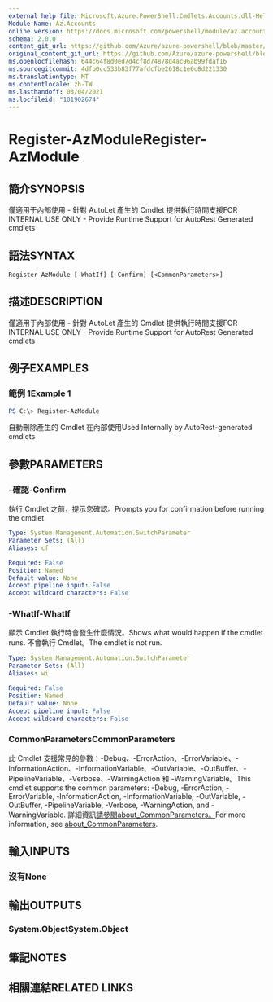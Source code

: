 ```yaml
---
external help file: Microsoft.Azure.PowerShell.Cmdlets.Accounts.dll-Help.xml
Module Name: Az.Accounts
online version: https://docs.microsoft.com/powershell/module/az.accounts/register-azmodule
schema: 2.0.0
content_git_url: https://github.com/Azure/azure-powershell/blob/master/src/Accounts/Accounts/help/Register-AzModule.md
original_content_git_url: https://github.com/Azure/azure-powershell/blob/master/src/Accounts/Accounts/help/Register-AzModule.md
ms.openlocfilehash: 644c64f8d0ed7d4cf8d74878d4ac96ab99fdaf16
ms.sourcegitcommit: 4dfb0cc533b83f77afdcfbe2618c1e6c8d221330
ms.translationtype: MT
ms.contentlocale: zh-TW
ms.lasthandoff: 03/04/2021
ms.locfileid: "101902674"
---
```

# <span data-ttu-id="915f2-101">Register-AzModule</span><span class="sxs-lookup"><span data-stu-id="915f2-101">Register-AzModule</span></span>

## <span data-ttu-id="915f2-102">簡介</span><span class="sxs-lookup"><span data-stu-id="915f2-102">SYNOPSIS</span></span>
<span data-ttu-id="915f2-103">僅適用于內部使用 - 針對 AutoLet 產生的 Cmdlet 提供執行時間支援</span><span class="sxs-lookup"><span data-stu-id="915f2-103">FOR INTERNAL USE ONLY - Provide Runtime Support for AutoRest Generated cmdlets</span></span>

## <span data-ttu-id="915f2-104">語法</span><span class="sxs-lookup"><span data-stu-id="915f2-104">SYNTAX</span></span>

```
Register-AzModule [-WhatIf] [-Confirm] [<CommonParameters>]
```

## <span data-ttu-id="915f2-105">描述</span><span class="sxs-lookup"><span data-stu-id="915f2-105">DESCRIPTION</span></span>
<span data-ttu-id="915f2-106">僅適用于內部使用 - 針對 AutoLet 產生的 Cmdlet 提供執行時間支援</span><span class="sxs-lookup"><span data-stu-id="915f2-106">FOR INTERNAL USE ONLY - Provide Runtime Support for AutoRest Generated cmdlets</span></span>

## <span data-ttu-id="915f2-107">例子</span><span class="sxs-lookup"><span data-stu-id="915f2-107">EXAMPLES</span></span>

### <span data-ttu-id="915f2-108">範例 1</span><span class="sxs-lookup"><span data-stu-id="915f2-108">Example 1</span></span>
```powershell
PS C:\> Register-AzModule
```

<span data-ttu-id="915f2-109">自動刪除產生的 Cmdlet 在內部使用</span><span class="sxs-lookup"><span data-stu-id="915f2-109">Used Internally by AutoRest-generated cmdlets</span></span>

## <span data-ttu-id="915f2-110">參數</span><span class="sxs-lookup"><span data-stu-id="915f2-110">PARAMETERS</span></span>

### <span data-ttu-id="915f2-111">-確認</span><span class="sxs-lookup"><span data-stu-id="915f2-111">-Confirm</span></span>
<span data-ttu-id="915f2-112">執行 Cmdlet 之前，提示您確認。</span><span class="sxs-lookup"><span data-stu-id="915f2-112">Prompts you for confirmation before running the cmdlet.</span></span>

```yaml
Type: System.Management.Automation.SwitchParameter
Parameter Sets: (All)
Aliases: cf

Required: False
Position: Named
Default value: None
Accept pipeline input: False
Accept wildcard characters: False
```

### <span data-ttu-id="915f2-113">-WhatIf</span><span class="sxs-lookup"><span data-stu-id="915f2-113">-WhatIf</span></span>
<span data-ttu-id="915f2-114">顯示 Cmdlet 執行時會發生什麼情況。</span><span class="sxs-lookup"><span data-stu-id="915f2-114">Shows what would happen if the cmdlet runs.</span></span> <span data-ttu-id="915f2-115">不會執行 Cmdlet。</span><span class="sxs-lookup"><span data-stu-id="915f2-115">The cmdlet is not run.</span></span>

```yaml
Type: System.Management.Automation.SwitchParameter
Parameter Sets: (All)
Aliases: wi

Required: False
Position: Named
Default value: None
Accept pipeline input: False
Accept wildcard characters: False
```

### <span data-ttu-id="915f2-116">CommonParameters</span><span class="sxs-lookup"><span data-stu-id="915f2-116">CommonParameters</span></span>
<span data-ttu-id="915f2-117">此 Cmdlet 支援常見的參數：-Debug、-ErrorAction、-ErrorVariable、-InformationAction、-InformationVariable、-OutVariable、-OutBuffer、-PipelineVariable、-Verbose、-WarningAction 和 -WarningVariable。</span><span class="sxs-lookup"><span data-stu-id="915f2-117">This cmdlet supports the common parameters: -Debug, -ErrorAction, -ErrorVariable, -InformationAction, -InformationVariable, -OutVariable, -OutBuffer, -PipelineVariable, -Verbose, -WarningAction, and -WarningVariable.</span></span> <span data-ttu-id="915f2-118">詳細資訊[請參閱about_CommonParameters。](http://go.microsoft.com/fwlink/?LinkID=113216)</span><span class="sxs-lookup"><span data-stu-id="915f2-118">For more information, see [about_CommonParameters](http://go.microsoft.com/fwlink/?LinkID=113216).</span></span>

## <span data-ttu-id="915f2-119">輸入</span><span class="sxs-lookup"><span data-stu-id="915f2-119">INPUTS</span></span>

### <span data-ttu-id="915f2-120">沒有</span><span class="sxs-lookup"><span data-stu-id="915f2-120">None</span></span>

## <span data-ttu-id="915f2-121">輸出</span><span class="sxs-lookup"><span data-stu-id="915f2-121">OUTPUTS</span></span>

### <span data-ttu-id="915f2-122">System.Object</span><span class="sxs-lookup"><span data-stu-id="915f2-122">System.Object</span></span>
## <span data-ttu-id="915f2-123">筆記</span><span class="sxs-lookup"><span data-stu-id="915f2-123">NOTES</span></span>

## <span data-ttu-id="915f2-124">相關連結</span><span class="sxs-lookup"><span data-stu-id="915f2-124">RELATED LINKS</span></span>
